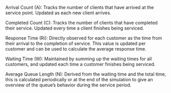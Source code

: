 Arrival Count (A): Tracks the number of clients that have arrived at the service point. Updated as each new client arrives.

Completed Count (C): Tracks the number of clients that have completed their service. Updated every time a client finishes being serviced.

Response Time (Ri): Directly observed for each customer as the time from their arrival to the completion of service. This value is updated per customer and can be used to calculate the average response time.

Waiting Time (W): Maintained by summing up the waiting times for all customers, and updated each time a customer finishes being serviced.

Average Queue Length (N): Derived from the waiting time and the total time, this is calculated periodically or at the end of the simulation to give an overview of the queue’s behavior during the service period.